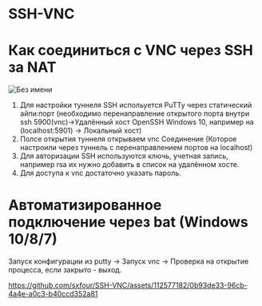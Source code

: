 # SSH-VNC
# Как соединиться с VNC через SSH за NAT
![Без имени](https://github.com/sxfour/SSH-VNC/assets/112577182/0e43f1f6-338a-4236-9cbb-7b0d4f7280b7)

1. Для настройки туннеля SSH испольуется PuTTy через статический айпи:порт (необходимо перенаправление открытого порта внутри ssh 5900(vnc)->Удалённый хост OpenSSH Windows 10,  например на (localhost:5901) -> Локальный хост)
2. Полсе открытия туннеля открываем vnc Соединение (Которое настроили через туннель с перенаправлением портов на localhost)
3. Для авторизации SSH используются ключь, учетная запись, например rsa их нужно добавить в список на удалённом хосте.
4. Для доступа к vnc достаточно указать пароль.
   
# Автоматизированное подключение через bat (Windows 10/8/7)
Запуск конфигурации из putty -> Запуск vnc -> Проверка на открытие процесса, если закрыто - выход. 

https://github.com/sxfour/SSH-VNC/assets/112577182/0b93de33-96cb-4a4e-a0c3-b40ccd352a81

